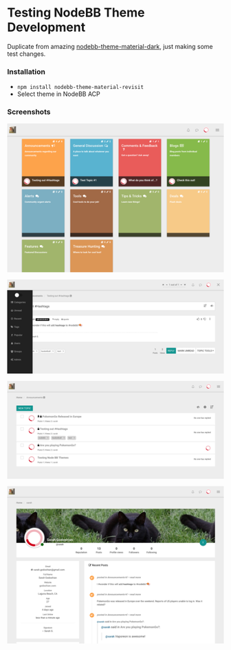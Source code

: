 Testing NodeBB Theme Development
=========================

Duplicate from amazing [nodebb-theme-material-dark](https://github.com/Ferrari/nodebb-theme-material-dark), just making some test changes.

### Installation

* `npm install nodebb-theme-material-revisit`
* Select theme in NodeBB ACP

### Screenshots

![Home page](/screenshots/home.png?raw=true)

![Topic page](/screenshots/topic.png?raw=true)

![Category page](/screenshots/category.png?raw=true)

![User page](/screenshots/user.png?raw=true)
